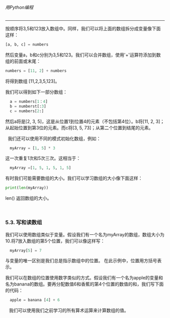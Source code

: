 
###### 用Python编程
---


按顺序将3,5和123放入数组中。同样，我们可以将上面的数组拆分成变量像下面这样：

```python
[a, b, c] = numbers
```


然后变量a，b和c分别为3,5和123。我们可以合并数组，使用'+'运算符添加到数组的前面或末尾：

```python
numbers = [11, 2] + numbers
```


将得到数组 [11,2,3,5,123]。

我们可以得到如下一部分数组：

```python
  a = numbers[1：4]
  b = numberst[:3]
  c = numbers[2:]
```

然后a将是[2, 3, 5]，这是从位置1到位置4的元素（不包括第4位）。b将[11, 2, 3]；从起始位置到第3位的元素。而c将[3, 5, 73]；从第二个位置到结尾的元素。

  我们还可以使用不同的模式初始化数组，例如：

```python
  myArray = [1, 5] * 3
```

这一次重复1次和5次三次。这相当于：

```python
  myArray =[1, 5, 1, 5, 1, 5]
```

有时我们可能需要数组的大小。我们可以学习数组的大小像下面这样：

```python
print(len(myArray))
```

len() 返回数组的大小。

<br>

### 5.3. 写和读数组

我们可以使用数组类似于变量。假设我们有一个名为myArray的数组，数组大小为10.将7放入数组的第5个位置，我们可以像这样写：

```python
  myArray[5] = 7
```

与变量的唯一区别是我们总是指示数组中的位置。
在此示例中，位置用方括号表示。

我们可以在数组的位置使用数字类似的方式。假设我们有一个名为apple的变量和名为banana的数组。要再分配数值6和香蕉的第4个位置的数值的和，我们写下面的代码：

```python
  apple = banana [4] + 6
```
  
我们可以使用我们之前学习的所有算术运算来计算数组的值。

